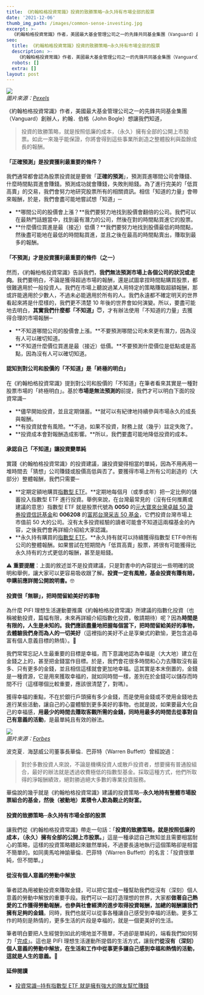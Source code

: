 ```yaml
---
title: 《約翰柏格投資常識》投資的致勝策略─永久持有市場全部的股票
date: '2021-12-06'
thumb_img_path: /images/common-sense-investing.jpg
excerpt: >-
  《約翰柏格投資常識》作者，美國最大基金管理公司之一的先鋒共同基金集團（Vanguard）創辦人，約翰．伯格（John Bogle）想讓我們知道，投資的致勝策略，就是按照低廉的成本，（永久）擁有全部的公開上市股票。如此一來幾乎能保證，你將會得到這些事業所創造之整體股利與盈餘成長的報酬。
seo:
  title: 《約翰柏格投資常識》投資的致勝策略─永久持有市場全部的股票
  description: >-
    《約翰柏格投資常識》作者，美國最大基金管理公司之一的先鋒共同基金集團（Vanguard）創辦人，約翰．伯格（John Bogle）想讓我們知道，投資的致勝策略，就是按照低廉的成本，（永久）擁有全部的公開上市股票。如此一來幾乎能保證，你將會得到這些事業所創造之整體股利與盈餘成長的報酬。
  robots: []
  extra: []
layout: post
---
```

![](/images/common-sense-investing.jpg)  
*圖片來源：[Pexels](https://www.pexels.com/photo/empire-state-building-new-york-466685)*

《約翰柏格投資常識》作者，美國最大基金管理公司之一的先鋒共同基金集團（Vanguard）創辦人，約翰．伯格（John Bogle）想讓我們知道，

> 投資的致勝策略，就是按照低廉的成本，（永久）擁有全部的公開上市股票。如此一來幾乎能保證，你將會得到這些事業所創造之整體股利與盈餘成長的報酬。

#### 「正確預測」是投資獲利最重要的條件？

我們通常都會認為股票投資就是要做「**正確的預測**」，預測買進哪間公司會賺錢、什麼時間點買進會賺錢。預測成功就會賺錢，失敗則賠錢。為了進行完美的「低買高賣」的交易，我們會努力地研究股票所有的相關資訊。相信「知道的力量」會帶來報酬，於是，我們會盡可能地嘗試想「知道」─

* **哪間公司的股價會上漲？**我們要努力地找到股價會翻倍的公司。我們可以在最熱門話題當中，找到最有潛力的公司，然後在對的時間點買進它的股票。
* **什麼價位買進是最（接近）低價？**我們要努力地找到股價最低的時間點，然後盡可能地在最低的時間點買進，並且之後在最高的時間點賣出，賺取到最多的報酬。

#### 「不預測」才是投資獲利最重要的條件（之一）

然而，《約翰柏格投資常識》告訴我們，**我們無法預測市場上各個公司的狀況或走向**。我們要明白，不論是獲得超過市場的報酬，還是試圖拿捏時間點購買股票，都很難適用於一般投資人。我們在市場上聽說過某人用特定的策略賺取超額報酬，那或許能適用於少數人，不過未必能適用於所有的人。我們永遠都不確定明天的世界看起來將是什麼樣的，我們更不清楚 10 年後的世界會如何演變。所以，要盡可能地去明白，**其實我們什麼都「不知道」**😇，才有辦法使用「不知道的力量」去獲得合理的市場報酬─

* **不知道哪間公司的股價會上漲。**不要預測哪間公司未來更有潛力，因為沒有人可以確切知道。
* **不知道什麼價位買進是最（接近）低價。**不要預測什麼價位是低點或是高點，因為沒有人可以確切知道。

#### 認知到對公司和股價的「不知道」是「終極的明白」

在《約翰柏格投資常識》提到對公司和股價的「不知道」在筆者看來其實是一種對股票市場的「終極明白」。基於**市場是無法預測的**前提，我們才可以明白下面的投資常識─

* **儘早開始投資，並且定期儲蓄。**就可以有紀律地持續參與市場永久的成長與報酬。
* **有投資就會有風險。**不過，如果不投資，財務上就（幾乎）註定失敗了。
* **投資成本會對報酬造成影響。**所以，我們要盡可能地降低投資的成本。

#### 承認自己「不知道」讓投資變單純

實踐《約翰柏格投資常識》的投資建議，讓投資變得相當的單純，因為不用再用一堆時間去「猜想」公司賺錢或股價高低與否了。要獲得市場上所有公司創造的（大部分）整體報酬，我們只需要─

* **定期定額地購買[指數型 ETF][1]。**定期地每個月（或季或年）把一定比例的儲蓄投入指數型 ETF 進行投資。舉例來說，在台灣最常見的（沒有任何推薦或建議的意思）指數型 ETF 就是股票代號為 **0050** 的[元大寶來台灣卓越 50 證券投資信託基金](https://www.yuantafunds.com/myfund/information/1066)和 **006208** 的[富邦台灣采吉 50 基金](https://www.fubon.com/asset-management/fund/info/fund?Fd=40)，它們投資台灣市場上市值前 50 大的公司。沒有太多投資經驗的讀者可能會不知道這兩檔基金的內容，之後我們會再詳細介紹給大家認識。
* **永久持有購買的[指數型 ETF][1]。**永久持有就可以持續獲得指數型 ETF中所有公司的整體報酬。如果嘗試在短期間內「低買高賣」股票，將很有可能獲得比永久持有的方式更低的報酬，甚至是賠錢。

⚠️ **重要提醒**：上面的敘述並不是投資建議，只是對書中的內容提出一些明確的說明和舉例，讓大家可以更容易吸收跟了解。**投資一定有風險，基金投資有賺有賠，申購前應詳閱公開說明書。**🤓

####  投資很「無聊」，把時間留給美好的事物

為什麼 PIFI 理想生活運動要推廣《約翰柏格投資常識》所建議的指數化投資（也稱被動投資，篇幅有限，未來再詳細介紹指數化投資，敬請期待）呢？因為**時間是有限的，人生是未知的。我們應該盡量地把握每個當下，把時間留給美好的事物，去體驗我們身而為人的一切美好**（這裡指的美好不止是享樂式的歡愉，更包含追尋富有個人意義目標的熱情）。🥳

我們常常忘記人生最重要的目標是幸福，而下意識地認為幸福是（大大地）建立在金錢之上的，甚至把金錢當作目標。於是，我們會花很多時間和心力去賺取沒有最多、只有更多的金錢，並且相信這樣就會更加地幸福。這其實是本末倒置的，金錢是一種資源，它是用來獲取幸福的，就如同時間一樣，差別在於金錢可以儲存而時間不行（這樣哪個比較重要，應該很清楚了，對嗎）。

獲得幸福的重點，不在於銀行戶頭擁有多少金錢，而是使用金錢或不使用金錢地去進行某些活動，讓自己的心靈體驗到更多美好的事物。也就是說，如果要最大化自己的幸福感，**用最少的時間去賺取客觀所需的金錢，同時用最多的時間去從事對自己有意義的活動**，是最單純且有效的辦法。

![](/images/warren-buffett.jpg)  
*圖片來源：[Forbes](https://www.forbes.com/profile/warren-buffett)*

波克夏．海瑟威公司董事長華倫．巴菲特（Warren Buffett）曾經說過：
> 對於多數投資人來說，不論是機構投資人或散戶投資者，想要擁有普通股組合，最好的辦法就是透過收費極低的指數型基金。採取這種方式，他們所取得的淨報酬績效，絕對勝過絕大多數的專業投資服務。

華倫說的幾乎就是《約翰柏格投資常識》建議的投資策略─**永久地持有整體市場股票組合的基金，然後（被動地）累積令人歎為觀止的財富。**

#### 投資的致勝策略─永久持有市場全部的股票

讓我們從《約翰柏格投資常識》帶走一句話：「**投資的致勝策略，就是按照低廉的成本，（永久）擁有全部的公開上市股票。**」這是一種承認自己無知並且需要相當耐心的策略，這樣的投資策略聽起來雖然單純，不過要長遠地執行這個策略卻是相當不簡單的。如同奧馬哈神諭華倫．巴菲特（Warren Buffett）的名言：「投資很單純，但不間單。」

#### 從沒有個人意義的勞動中解放

筆者認為用被動投資來賺取金錢，可以把它當成一種幫助我們從沒有（深刻）個人意義的勞動中解放的重要手段。我們可以一起打造理想的世界，大家都**做著自己熱愛的工作獲得勞動報酬，也參與社會經濟的進步取得投資報酬，加總的報酬讓我們擁有足夠的金錢**。同時，我們也就可以從事各種讓自己感受到幸福的活動。更多工作的時刻是熱情的，更多生活的片段是幸福的，就是一個更美好的生活。

筆者明白要把人生經營到如此的境地並不簡單，不過卻是單純的，端看我們如何努力「[完成](/posts/finish)」。這也是 PIFI 理想生活運動所提倡的生活方式，讓我們**從沒有（深刻）個人意義的勞動中解放，在生活和工作中從事更多讓自己感到幸福和熱情的活動，這就是人生的意義。**🤘

#### 延伸閱讀
- [投資常識─持有指數型 ETF 就是擁有強大的隊友幫忙賺錢][1]

[1]: /posts/index-fund-etf/
